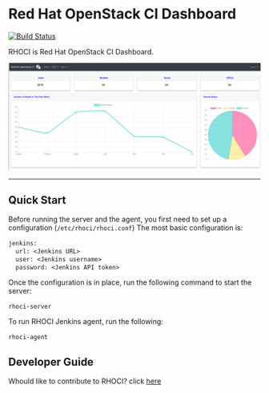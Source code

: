 # Red Hat OpenStack CI Dashboard

[![Build Status](https://travis-ci.org/bregman-arie/rhoci.svg?branch=master)](https://travis-ci.org/bregman-arie/rhoci)

RHOCI is Red Hat OpenStack CI Dashboard.

<div align="center"><img src="./images/rhoci_dashboard.png"></div><hr/>

## Quick Start

Before running the server and the agent, you first need to set up a configuration (`/etc/rhoci/rhoci.conf`)
The most basic configuration is:

    jenkins:
      url: <Jenkins URL>
      user: <Jenkins username>
      password: <Jenkins API token>

Once the configuration is in place, run the following command to start the server:

    rhoci-server

To run RHOCI Jenkins agent, run the following:

    rhoci-agent

## Developer Guide

Whould like to contribute to RHOCI? click [here](docs/developer.md)
